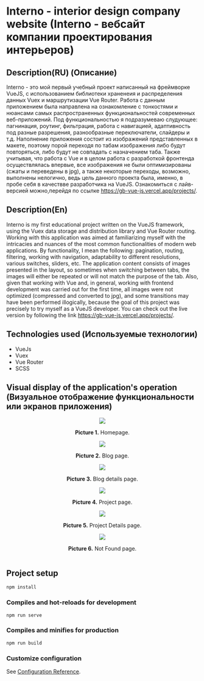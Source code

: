 # Interno - interior design company website (Interno - вебсайт компании проектирования интерьеров)

## Description(RU) (Описание)
Interno - это мой первый учебный проект написанный на фреймворке VueJS, с использованием библиотеки храненеия и распределения данных Vuex и маршрутизации Vue Router. Работа с данным приложением была направлена на ознакомление с тонкостями и нюансами самых распространенных функциональностей современных веб-приложений. Под функциональностью я подразумеваю слудующее: пагнинация, роутинг, фильтрация, работа с навигацией, адаптивность под разные разрешения, разнообразные переключатели, слайдеры и т.д. Наполнение приложения состоит из изображений представленных в макете, поэтому порой переходя по табам изображения либо будут повторяться, либо будут не совпадать с назначением таба. Также учитывая, что работа с Vue и в целом работа с разработкой фронтенда осуществлялась впервые, все изображения не были оптимизированы (сжаты и переведены в jpg), а также некоторые переходы, возможно, выполнены нелогично, ведь цель данного проекта была, именно, в пробе себя в качествве разработчика на VueJS. Ознакомиться с лайв-версией можно,перейдя по ссылке  https://gb-vue-js.vercel.app/projects/. 

## Description(En)
Interno is my first educational project written on the VueJS framework, using the Vuex data storage and distribution library and Vue Router routing. Working with this application was aimed at familiarizing myself with the intricacies and nuances of the most common functionalities of modern web applications. By functionality, I mean the following: pagination, routing, filtering, working with navigation, adaptability to different resolutions, various switches, sliders, etc. The application content consists of images presented in the layout, so sometimes when switching between tabs, the images will either be repeated or will not match the purpose of the tab. Also, given that working with Vue and, in general, working with frontend development was carried out for the first time, all images were not optimized (compressed and converted to jpg), and some transitions may have been performed illogically, because the goal of this project was precisely to try myself as a VueJS developer. You can check out the live version by following the link https://gb-vue-js.vercel.app/projects/.

## Technologies used (Используемые технологии)
* VueJs
* Vuex
* Vue Router
* SCSS

## Visual display of the application's operation (Визуальное отображение функциональности или экранов приложения)
<div style="display: flex;
  flex-direction: column;
  align-items: center;
  justify-content: center;"
>
  <div style="display: flex;
  flex-direction: column;
  align-items: center;
  justify-content: center;
  max-width: 500px;">
    <img src="src/assets/img/projectDescription/homepage.png"/>
    <p><b>Picture 1.</b> Homepage.</p>
  </div>
  <div style="display: flex;
  flex-direction: column;
  align-items: center;
  justify-content: center;
  max-width: 500px;">
    <img src="src/assets/img/projectDescription/blogPage.png"/>
    <p><b>Picture 2.</b> Blog page.</p>
  </div>
  <div style="display: flex;
  flex-direction: column;
  align-items: center;
  justify-content: center;
  max-width: 500px;">
    <img src="src/assets/img/projectDescription/blogDetailsPage.png"/>
    <p><b>Picture 3.</b> Blog details page.</p>
  </div>
  <div style="display: flex;
  flex-direction: column;
  align-items: center;
  justify-content: center;
  max-width: 500px;">
    <img src="src/assets/img/projectDescription/projectPage.png"/>
    <p><b>Picture 4.</b> Project page.</p>
  </div>
  <div style="display: flex;
  flex-direction: column;
  align-items: center;
  justify-content: center;
  max-width: 500px;">
    <img src="src/assets/img/projectDescription/projectDetailsPage.png"/>
    <p><b>Picture 5.</b> Project Details page.</p>
  </div>
  <div style="display: flex;
  flex-direction: column;
  align-items: center;
  justify-content: center;
  max-width: 500px;">
    <img src="src/assets/img/projectDescription/notFoundPage.png"/>
    <p><b>Picture 6.</b> Not Found page.</p>
  </div>
</div>




## Project setup
```
npm install
```

### Compiles and hot-reloads for development
```
npm run serve
```

### Compiles and minifies for production
```
npm run build
```

### Customize configuration
See [Configuration Reference](https://cli.vuejs.org/config/).
